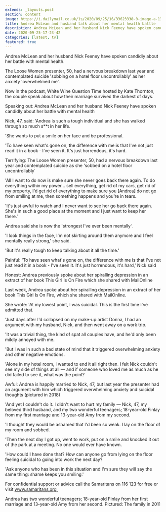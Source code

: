 ```yaml
---
extends: _layouts.post
section: content
image: https://i.dailymail.co.uk/1s/2020/09/25/16/33623338-0-image-a-130_1601049375004.jpg 
title: Andrea McLean and husband talk about her mental health battle 
description: Andrea McLean and her husband Nick Feeney have spoken candidly about her battle with mental health. 
date: 2020-09-25-17-23-42 
categories: [latest, tv] 
featured: true 
--- 
```

Andrea McLean and her husband Nick Feeney have spoken candidly about her battle with mental health. 

The Loose Women presenter, 50, had a nervous breakdown last year and contemplated suicide 'sobbing on a hotel floor uncontrollably' as her anxiety 'overwhelmed me'.

Now in the podcast, White Wine Question Time hosted by Kate Thornton, the couple speak about how their marriage survived the darkest of days. 

Speaking out: Andrea McLean and her husband Nick Feeney have spoken candidly about her battle with mental health

Nick, 47, said: 'Andrea is such a tough individual and she has walked through so much s**t in her life. 

'She wants to put a smile on her face and be professional. 

'To have seen what's gone on, the difference with me is that I've not just read it in a book - I've seen it. It's just horrendous, it's hard.  

Terrifying: The Loose Women presenter, 50, had a nervous breakdown last year and contemplated suicide as she 'sobbed on a hotel floor uncontrollably' 

'All I want to do now is make sure she never goes back there again. To do everything within my power… sell everything, get rid of my cars, get rid of my property, I'd get rid of everything to make sure you [Andrea] do not go from smiling at me, then something happens and you're in tears. 

'It's just awful to watch and I never want to see her go back there again. She's in such a good place at the moment and I just want to keep her there.' 

Andrea said she is now the 'strongest I've ever been mentally'.

'I look things in the face, I'm not skirting around them anymore and I feel mentally really strong,' she said.

'But it's really tough to keep talking about it all the time.' 

Painful: 'To have seen what's gone on, the difference with me is that I've not just read it in a book - I've seen it. It's just horrendous, it's hard,' Nick said 

Honest: Andrea previously spoke about her spiralling depression in an extract of her book This Girl Is On Fire which she shared with MailOnline 

Last week, Andrea spoke about her spiralling depression in an extract of her book This Girl Is On Fire, which she shared with MailOnline.  

She wrote: 'At my lowest point, I was suicidal. This is the first time I've admitted that.

'Just days after I'd collapsed on my make-up artist Donna, I had an argument with my husband, Nick, and then went away on a work trip. 

'It was a trivial thing, the kind of spat all couples have, and he'd only been mildly annoyed with me. 

'But I was in such a bad state of mind that it triggered overwhelming anxiety and other negative emotions. 

'Alone in my hotel room, I wanted to end it all right then. I felt Nick couldn't see my side of things at all — and if someone who loved me as much as he did failed to see it, what was the point?

Awful: Andrea is happily married to Nick, 47, but last year the presenter had an argument with him which triggered overwhelming anxiety and suicidal thoughts (pictured in 2018)

'And yet I couldn't do it. I didn't want to hurt my family — Nick, 47, my beloved third husband, and my two wonderful teenagers; 18-year-old Finlay from my first marriage and 13-year-old Amy from my second.

'I thought they would be ashamed that I'd been so weak. I lay on the floor of my room and sobbed.

'Then the next day I got up, went to work, put on a smile and knocked it out of the park at a meeting. No one would ever have known.

'How could I have done that? How can anyone go from lying on the floor feeling suicidal to going into work the next day?

'Ask anyone who has been in this situation and I'm sure they will say the same thing: shame keeps you smiling.'

For confidential support or advice call the Samaritans on 116 123 for free or visit www.samaritans.org 

Andrea has two wonderful teenagers; 18-year-old Finlay from her first marriage and 13-year-old Amy from her second. Pictured: The family in 2011

